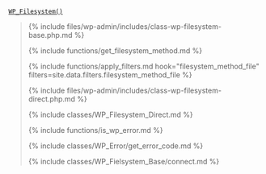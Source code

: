<p><code><a href="https://developer.wordpress.org/reference/functions/wp_filesystem/">WP_Filesystem()</a></code></p>

<blockquote>

{% include files/wp-admin/includes/class-wp-filesystem-base.php.md %}

{% include functions/get_filesystem_method.md %}

{% include functions/apply_filters.md hook="filesystem_method_file" filters=site.data.filters.filesystem_method_file %}

{% include files/wp-admin/includes/class-wp-filesystem-direct.php.md %}

{% include classes/WP_Filesystem_Direct.md %}

{% include functions/is_wp_error.md %}

{% include classes/WP_Error/get_error_code.md %}

{% include classes/WP_Fielsystem_Base/connect.md %}

</blockquote>